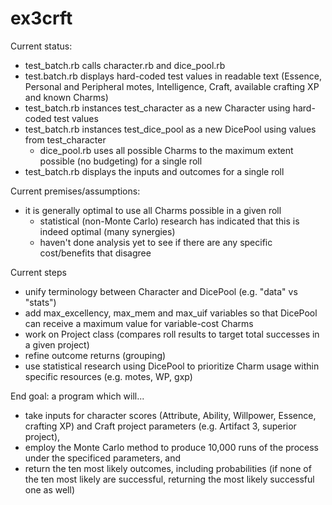 # ex3crft

Current status:
  - test_batch.rb calls character.rb and dice_pool.rb
  - test.batch.rb displays hard-coded test values in readable text (Essence, Personal and Peripheral motes, Intelligence, Craft, available crafting XP and known Charms)
  - test_batch.rb instances test_character as a new Character using hard-coded test values
  - test_batch.rb instances test_dice_pool as a new DicePool using values from test_character
    - dice_pool.rb uses all possible Charms to the maximum extent possible (no budgeting) for a single roll
  - test_batch.rb displays the inputs and outcomes for a single roll

Current premises/assumptions:
  - it is generally optimal to use all Charms possible in a given roll
    - statistical (non-Monte Carlo) research has indicated that this is indeed optimal (many synergies)
    - haven't done analysis yet to see if there are any specific cost/benefits that disagree

Current steps
  - unify terminology between Character and DicePool (e.g. "data" vs "stats")
  - add max_excellency, max_mem and max_uif variables so that DicePool can receive a maximum value for variable-cost Charms
  - work on Project class (compares roll results to target total successes in a given project)
  - refine outcome returns (grouping)
  - use statistical research using DicePool to prioritize Charm usage within specific resources (e.g. motes, WP, gxp)

End goal: a program which will...

  - take inputs for character scores (Attribute, Ability, Willpower, Essence, crafting XP) and Craft project parameters (e.g. Artifact 3, superior project),
  - employ the Monte Carlo method to produce 10,000 runs of the process under the specificed parameters, and
  - return the ten most likely outcomes, including probabilities (if none of the ten most likely are successful, returning the most likely successful one as well)

